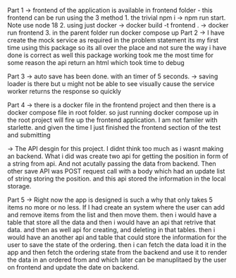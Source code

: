 Part 1 
-> frontend of the application is available in frontend folder 
    - this frontend can be run using the 3 method 
        1. the trivial npm i -> npm run start. Note use node 18
        2. using just docker -> docker build -t frontend . 
                             -> docker run frontend
        3. in the parent folder run docker compose up
Part 2
-> I have create the mock service as required in the problem statement its my
   first time using this package so its all over the place and not sure the way 
   i have done is correct as well this package working took me the most time 
   for some reason the api return an html which took time to debug

Part 3
-> auto save has been done. with an timer of 5 seconds.
-> saving loader is there but u might not be able to see visually cause the service worker returns the response so quickly

Part 4
-> there is a docker file in the frontend project and then there is a docker compose file in root folder. 
   so just running docker compose up in the root project will fire up the frontend application. 
   I am not familer with starlette. and given the time I just finished the frontend section of the test and submitting

-> The API desgin for this project. I didnt think too much as i wasnt making an backend. What i did was create two api for getting the position in form of a string from api. And not acutally passing the data from backend. 
   Then other save API was POST request call with a body which had an update list of string storing the position. and this api stored the information in the  local storage.

Part 5
-> Right now the app is designed is such a why that only takes 5 items no more or no less. 
   If I had create an system where the user can add and remove items from the list and then move them. 
   then i would have a table that store all the data and then i would have an api that retrive that data.
   and then as well api for creating, and deleting in that tables.
   then i would have an another api and table that could store the information for the user to save the state of the ordering.
   then i can fetch the data load it in the app and then fetch the ordering state from the backend and use it to render the data in an ordered from and which later can be manuplitaed by the user on frontend and update the date on backend.